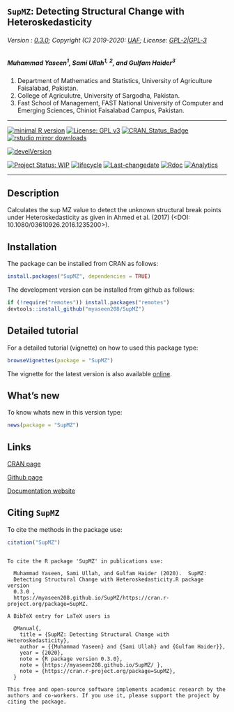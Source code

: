 
## `SupMZ`: Detecting Structural Change with Heteroskedasticity

###### Version : [0.3.0](https://myaseen208.github.io/SupMZ/); Copyright (C) 2019-2020: [UAF](http://uaf.edu.pk//); License: [GPL-2|GPL-3](https://www.r-project.org/Licenses/)

##### *Muhammad Yaseen<sup>1</sup>, Sami Ullah<sup>1,</sup> <sup>2</sup>, and Gulfam Haider<sup>3</sup>*

1.  Department of Mathematics and Statistics, University of Agriculture
    Faisalabad, Pakistan.
2.  College of Agriculutre, University of Sargodha, Pakistan.
3.  Fast School of Management, FAST National University of Computer and
    Emerging Sciences, Chiniot Faisalabad Campus, Pakistan.

-----

[![minimal R
version](https://img.shields.io/badge/R%3E%3D-3.5.0-6666ff.svg)](https://cran.r-project.org/)
[![License: GPL
v3](https://img.shields.io/badge/License-GPL%20v3-blue.svg)](https://www.gnu.org/licenses/gpl-3.0)
[![CRAN\_Status\_Badge](https://www.r-pkg.org/badges/version-last-release/SupMZ)](https://cran.r-project.org/package=SupMZ)
[![rstudio mirror
downloads](https://cranlogs.r-pkg.org/badges/grand-total/SupMZ?color=green)](https://CRAN.R-project.org/package=SupMZ)
<!-- [![packageversion](https://img.shields.io/badge/Package%20version-0.2.3.3-orange.svg)](https://github.com/myaseen208/SupMZ) -->

[![develVersion](https://img.shields.io/badge/devel%20version-0.2.0-orange.svg)](https://github.com/myaseen208/SupMZ)

<!-- [![GitHub Download Count](https://github-basic-badges.herokuapp.com/downloads/myaseen208/SupMZ/total.svg)] -->

[![Project Status:
WIP](http://www.repostatus.org/badges/latest/inactive.svg)](http://www.repostatus.org/#inactive)
[![lifecycle](https://img.shields.io/badge/lifecycle-stable-brightgreen.svg)](https://www.tidyverse.org/lifecycle/#stable)
[![Last-changedate](https://img.shields.io/badge/last%20change-2020--01--17-yellowgreen.svg)](https://github.com/myaseen208/SupMZ)
[![Rdoc](http://www.rdocumentation.org/badges/version/SupMZ)](http://www.rdocumentation.org/packages/SupMZ)
[![Analytics](https://pro-pulsar-193905.appspot.com/UA-116716530-1/welcome-page)](https://github.com/myaseen208/google-analytics-beacon)

-----

## Description

Calculates the sup MZ value to detect the unknown structural break
points under Heteroskedasticity as given in Ahmed et al. (2017) (\<DOI:
10.1080/03610926.2016.1235200\>).

## Installation

The package can be installed from CRAN as follows:

``` r
install.packages("SupMZ", dependencies = TRUE)
```

The development version can be installed from github as follows:

``` r
if (!require("remotes")) install.packages("remotes")
devtools::install_github("myaseen208/SupMZ")
```

## Detailed tutorial

For a detailed tutorial (vignette) on how to used this package type:

``` r
browseVignettes(package = "SupMZ")
```

The vignette for the latest version is also available
[online](https://myaseen208.github.io/SupMZ/articles/IntroSupMZ.html).

## What’s new

To know whats new in this version type:

``` r
news(package = "SupMZ")
```

## Links

[CRAN page](https://cran.r-project.org/package=SupMZ)

[Github page](https://github.com/myaseen208/SupMZ)

[Documentation website](https://myaseen208.github.io/SupMZ/)

## Citing `SupMZ`

To cite the methods in the package use:

``` r
citation("SupMZ")
```

``` 

To cite the R package 'SupMZ' in publications use:

  Muhammad Yaseen, Sami Ullah, and Gulfam Haider (2020).  SupMZ:
  Detecting Structural Change with Heteroskedasticity.R package version
  0.3.0 ,
  https://myaseen208.github.io/SupMZ/https://cran.r-project.org/package=SupMZ.

A BibTeX entry for LaTeX users is

  @Manual{,
    title = {SupMZ: Detecting Structural Change with Heteroskedasticity},
    author = {{Muhammad Yaseen} and {Sami Ullah} and {Gulfam Haider}},
    year = {2020},
    note = {R package version 0.3.0},
    note = {https://myaseen208.github.io/SupMZ/ },
    note = {https://cran.r-project.org/package=SupMZ},
  }

This free and open-source software implements academic research by the
authors and co-workers. If you use it, please support the project by
citing the package.
```
